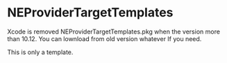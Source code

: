 # NEProviderTargetTemplates

Xcode is removed NEProviderTargetTemplates.pkg when the version more than 10.12. You can lownload from old version whatever If you need.

This is only a template.

